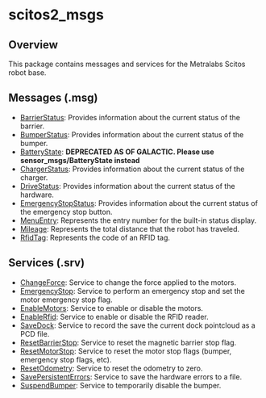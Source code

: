 # scitos2_msgs

## Overview
This package contains messages and services for the Metralabs Scitos robot base.

## Messages (.msg)
* [BarrierStatus](msg/BarrierStatus.msg): Provides information about the current status of the barrier.
* [BumperStatus](msg/BumperStatus.msg): Provides information about the current status of the bumper.
* [BatteryState](msg/BatteryState.msg): **DEPRECATED AS OF GALACTIC. Please use sensor_msgs/BatteryState instead**
* [ChargerStatus](msg/ChargerStatus.msg): Provides information about the current status of the charger.
* [DriveStatus](msg/DriveStatus.msg): Provides information about the current status of the hardware.
* [EmergencyStopStatus](msg/EmergencyStopStatus.msg): Provides information about the current status of the emergency stop button.
* [MenuEntry](msg/MenuEntry.msg): Represents the entry number for the built-in status display.
* [Mileage](msg/Mileage.msg): Represents the total distance that the robot has traveled.
* [RfidTag](msg/RfidTag.msg): Represents the code of an RFID tag.

## Services (.srv)
* [ChangeForce](srv/ChangeForce.srv): Service to change the force applied to the motors.
* [EmergencyStop](srv/EmergencyStop.srv): Service to perform an emergency stop and set the motor emergency stop flag.
* [EnableMotors](srv/EnableMotors.srv): Service to enable or disable the motors.
* [EnableRfid](srv/EnableRfid.srv): Service to enable or disable the RFID reader.
* [SaveDock](srv/SaveDock.srv): Service to record the save the current dock pointcloud as a PCD file.
* [ResetBarrierStop](srv/ResetBarrierStop.srv): Service to reset the magnetic barrier stop flag.
* [ResetMotorStop](srv/ResetMotorStop.srv): Service to reset the motor stop flags (bumper, emergency stop flags, etc).
* [ResetOdometry](srv/ResetOdometry.srv): Service to reset the odometry to zero.
* [SavePersistentErrors](srv/SavePersistentErrors.srv): Service to save the hardware errors to a file.
* [SuspendBumper](srv/SuspendBumper.srv): Service to temporarily disable the bumper.